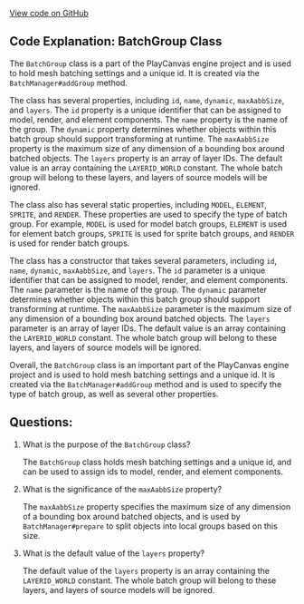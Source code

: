[View code on GitHub](https://github.com/playcanvas/engine/src/scene/batching/batch-group.js)

## Code Explanation: BatchGroup Class

The `BatchGroup` class is a part of the PlayCanvas engine project and is used to hold mesh batching settings and a unique id. It is created via the `BatchManager#addGroup` method. 

The class has several properties, including `id`, `name`, `dynamic`, `maxAabbSize`, and `layers`. The `id` property is a unique identifier that can be assigned to model, render, and element components. The `name` property is the name of the group. The `dynamic` property determines whether objects within this batch group should support transforming at runtime. The `maxAabbSize` property is the maximum size of any dimension of a bounding box around batched objects. The `layers` property is an array of layer IDs. The default value is an array containing the `LAYERID_WORLD` constant. The whole batch group will belong to these layers, and layers of source models will be ignored.

The class also has several static properties, including `MODEL`, `ELEMENT`, `SPRITE`, and `RENDER`. These properties are used to specify the type of batch group. For example, `MODEL` is used for model batch groups, `ELEMENT` is used for element batch groups, `SPRITE` is used for sprite batch groups, and `RENDER` is used for render batch groups.

The class has a constructor that takes several parameters, including `id`, `name`, `dynamic`, `maxAabbSize`, and `layers`. The `id` parameter is a unique identifier that can be assigned to model, render, and element components. The `name` parameter is the name of the group. The `dynamic` parameter determines whether objects within this batch group should support transforming at runtime. The `maxAabbSize` parameter is the maximum size of any dimension of a bounding box around batched objects. The `layers` parameter is an array of layer IDs. The default value is an array containing the `LAYERID_WORLD` constant. The whole batch group will belong to these layers, and layers of source models will be ignored.

Overall, the `BatchGroup` class is an important part of the PlayCanvas engine project and is used to hold mesh batching settings and a unique id. It is created via the `BatchManager#addGroup` method and is used to specify the type of batch group, as well as several other properties.
## Questions: 
 1. What is the purpose of the `BatchGroup` class?
    
    The `BatchGroup` class holds mesh batching settings and a unique id, and can be used to assign ids to model, render, and element components.

2. What is the significance of the `maxAabbSize` property?
    
    The `maxAabbSize` property specifies the maximum size of any dimension of a bounding box around batched objects, and is used by `BatchManager#prepare` to split objects into local groups based on this size.

3. What is the default value of the `layers` property?
    
    The default value of the `layers` property is an array containing the `LAYERID_WORLD` constant. The whole batch group will belong to these layers, and layers of source models will be ignored.